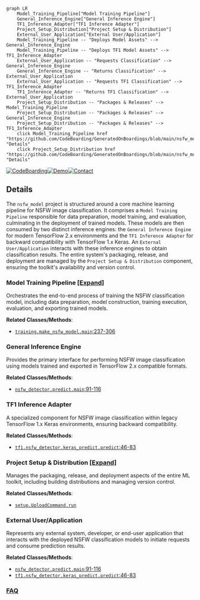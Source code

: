 ```mermaid
graph LR
    Model_Training_Pipeline["Model Training Pipeline"]
    General_Inference_Engine["General Inference Engine"]
    TF1_Inference_Adapter["TF1 Inference Adapter"]
    Project_Setup_Distribution["Project Setup & Distribution"]
    External_User_Application["External User/Application"]
    Model_Training_Pipeline -- "Deploys Model Assets" --> General_Inference_Engine
    Model_Training_Pipeline -- "Deploys TF1 Model Assets" --> TF1_Inference_Adapter
    External_User_Application -- "Requests Classification" --> General_Inference_Engine
    General_Inference_Engine -- "Returns Classification" --> External_User_Application
    External_User_Application -- "Requests TF1 Classification" --> TF1_Inference_Adapter
    TF1_Inference_Adapter -- "Returns TF1 Classification" --> External_User_Application
    Project_Setup_Distribution -- "Packages & Releases" --> Model_Training_Pipeline
    Project_Setup_Distribution -- "Packages & Releases" --> General_Inference_Engine
    Project_Setup_Distribution -- "Packages & Releases" --> TF1_Inference_Adapter
    click Model_Training_Pipeline href "https://github.com/CodeBoarding/GeneratedOnBoardings/blob/main/nsfw_model/Model_Training_Pipeline.md" "Details"
    click Project_Setup_Distribution href "https://github.com/CodeBoarding/GeneratedOnBoardings/blob/main/nsfw_model/Project_Setup_Distribution.md" "Details"
```

[![CodeBoarding](https://img.shields.io/badge/Generated%20by-CodeBoarding-9cf?style=flat-square)](https://github.com/CodeBoarding/GeneratedOnBoardings)[![Demo](https://img.shields.io/badge/Try%20our-Demo-blue?style=flat-square)](https://www.codeboarding.org/demo)[![Contact](https://img.shields.io/badge/Contact%20us%20-%20contact@codeboarding.org-lightgrey?style=flat-square)](mailto:contact@codeboarding.org)

## Details

The `nsfw_model` project is structured around a core machine learning pipeline for NSFW image classification. It comprises a `Model Training Pipeline` responsible for data preparation, model training, and evaluation, culminating in the deployment of trained models. These models are then consumed by two distinct inference engines: the `General Inference Engine` for modern TensorFlow 2.x environments and the `TF1 Inference Adapter` for backward compatibility with TensorFlow 1.x Keras. An `External User/Application` interacts with these inference engines to obtain classification results. The entire system's packaging, release, and deployment are managed by the `Project Setup & Distribution` component, ensuring the toolkit's availability and version control.

### Model Training Pipeline [[Expand]](./Model_Training_Pipeline.md)
Orchestrates the end-to-end process of training the NSFW classification model, including data preparation, model construction, training execution, evaluation, and exporting trained models.


**Related Classes/Methods**:

- <a href="https://github.com/GantMan/nsfw_model/blob/master/training/make_nsfw_model.py#L237-L306" target="_blank" rel="noopener noreferrer">`training.make_nsfw_model.main`:237-306</a>


### General Inference Engine
Provides the primary interface for performing NSFW image classification using models trained and exported in TensorFlow 2.x compatible formats.


**Related Classes/Methods**:

- <a href="https://github.com/GantMan/nsfw_model/blob/master/nsfw_detector/predict.py#L91-L116" target="_blank" rel="noopener noreferrer">`nsfw_detector.predict.main`:91-116</a>


### TF1 Inference Adapter
A specialized component for NSFW image classification within legacy TensorFlow 1.x Keras environments, ensuring backward compatibility.


**Related Classes/Methods**:

- <a href="https://github.com/GantMan/nsfw_model/blob/master/tf1/nsfw_detector/keras_predict.py#L46-L83" target="_blank" rel="noopener noreferrer">`tf1.nsfw_detector.keras_predict.predict`:46-83</a>


### Project Setup & Distribution [[Expand]](./Project_Setup_Distribution.md)
Manages the packaging, release, and deployment aspects of the entire ML toolkit, including building distributions and managing version control.


**Related Classes/Methods**:

- <a href="https://github.com/GantMan/nsfw_model/blob/master/setup.py" target="_blank" rel="noopener noreferrer">`setup.UploadCommand.run`</a>


### External User/Application
Represents any external system, developer, or end-user application that interacts with the deployed NSFW classification models to initiate requests and consume prediction results.


**Related Classes/Methods**:

- <a href="https://github.com/GantMan/nsfw_model/blob/master/nsfw_detector/predict.py#L91-L116" target="_blank" rel="noopener noreferrer">`nsfw_detector.predict.main`:91-116</a>
- <a href="https://github.com/GantMan/nsfw_model/blob/master/tf1/nsfw_detector/keras_predict.py#L46-L83" target="_blank" rel="noopener noreferrer">`tf1.nsfw_detector.keras_predict.predict`:46-83</a>




### [FAQ](https://github.com/CodeBoarding/GeneratedOnBoardings/tree/main?tab=readme-ov-file#faq)